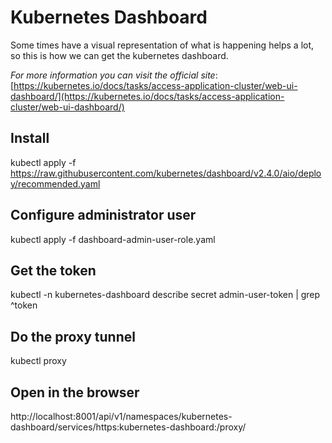 # Kubernetes Dashboard
Some times have a visual representation of what is happening helps a lot, so this is how we can get the kubernetes dashboard.

*For more information you can visit the official site*:[https://kubernetes.io/docs/tasks/access-application-cluster/web-ui-dashboard/](https://kubernetes.io/docs/tasks/access-application-cluster/web-ui-dashboard/) 
## Install
kubectl apply -f https://raw.githubusercontent.com/kubernetes/dashboard/v2.4.0/aio/deploy/recommended.yaml

## Configure administrator user
kubectl apply -f dashboard-admin-user-role.yaml

## Get the token
kubectl -n kubernetes-dashboard describe secret admin-user-token | grep ^token

## Do the proxy tunnel
kubectl proxy

## Open in the browser
http://localhost:8001/api/v1/namespaces/kubernetes-dashboard/services/https:kubernetes-dashboard:/proxy/
